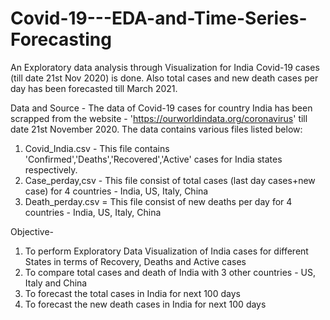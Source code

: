 # Covid-19---EDA-and-Time-Series-Forecasting
An Exploratory data analysis through Visualization for India Covid-19 cases (till date 21st Nov 2020) is done. Also total cases and new death cases per day has been forecasted till March 2021.


Data and Source - The data of Covid-19 cases for country India has been scrapped from the website - 'https://ourworldindata.org/coronavirus' till date 21st November 2020. The data contains various files listed below:
1. Covid_India.csv - This file contains 'Confirmed','Deaths','Recovered','Active' cases for India states respectively.
2. Case_perday,csv - This file consist of total cases (last day cases+new case) for 4 countries - India, US, Italy, China
3. Death_perday.csv = This file consist of new deaths per day for 4 countries - India, US, Italy, China

Objective-
1. To perform Exploratory Data Visualization of India cases for different States in terms of Recovery, Deaths and Active cases
2. To compare total cases and death of India with 3 other countries - US, Italy and China
3. To forecast the total cases in India for next 100 days
4. To forecast the new death cases in India for next 100 days

